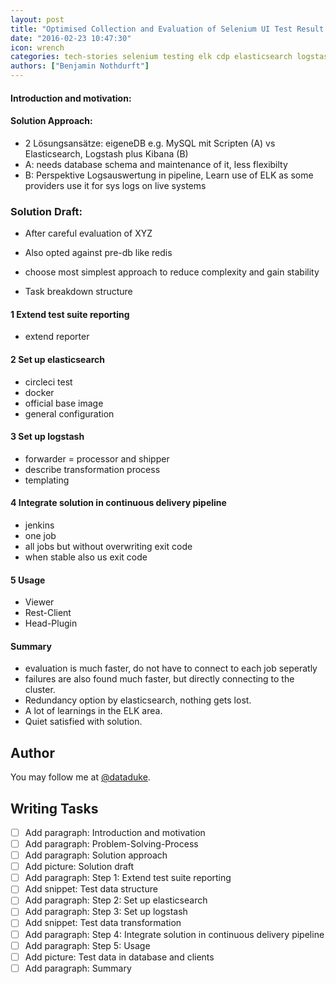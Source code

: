 ```yaml
---
layout: post
title: "Optimised Collection and Evaluation of Selenium UI Test Result Data for Multiple Environments in the epages Continuous Delivery Pipeline"
date: "2016-02-23 10:47:30"
icon: wrench
categories: tech-stories selenium testing elk cdp elasticsearch logstash continuous-delivery
authors: ["Benjamin Nothdurft"]
---
```


#### Introduction and motivation:



#### Solution Approach:

- 2 Lösungsansätze: eigeneDB e.g. MySQL mit Scripten (A) vs Elasticsearch, Logstash plus Kibana (B)
- A: needs database schema and maintenance of it, less flexibilty
- B: Perspektive Logsauswertung in pipeline, Learn use of ELK as some providers use it for sys logs on live systems

### Solution Draft:

- After careful evaluation of XYZ
- Also opted against pre-db like redis
- choose most simplest approach to reduce complexity and gain stability

- Task breakdown structure

#### 1 Extend test suite reporting

- extend reporter

#### 2 Set up elasticsearch

- circleci test
- docker
- official base image
- general configuration

#### 3 Set up logstash

- forwarder = processor and shipper
- describe transformation process
- templating

#### 4 Integrate solution in continuous delivery pipeline

- jenkins
- one job
- all jobs but without overwriting exit code
- when stable also us exit code

#### 5 Usage

- Viewer
- Rest-Client
- Head-Plugin

#### Summary

- evaluation is much faster, do not have to connect to each job seperatly
- failures are also found much faster, but directly connecting to the cluster.
- Redundancy option by elasticsearch, nothing gets lost.
- A lot of learnings in the ELK area.
- Quiet satisfied with solution.

## Author

You may follow me at [@dataduke](https://twitter.com/dataduke).

## Writing Tasks

- [ ] Add paragraph: Introduction and motivation
- [ ] Add paragraph: Problem-Solving-Process
- [ ] Add paragraph: Solution approach
- [ ] Add picture: Solution draft
- [ ] Add paragraph: Step 1: Extend test suite reporting
- [ ] Add snippet: Test data structure
- [ ] Add paragraph: Step 2: Set up elasticsearch
- [ ] Add paragraph: Step 3: Set up logstash
- [ ] Add snippet: Test data transformation
- [ ] Add paragraph: Step 4: Integrate solution in continuous delivery pipeline
- [ ] Add paragraph: Step 5: Usage
- [ ] Add picture: Test data in database and clients
- [ ] Add paragraph: Summary
